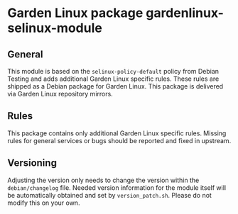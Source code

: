 # Garden Linux package gardenlinux-selinux-module
## General
This module is based on the `selinux-policy-default` policy from Debian Testing and adds additional Garden Linux specific rules. These rules are shipped as a Debian package for Garden Linux. This package is delivered via Garden Linux repository mirrors.

## Rules
This package contains only additional Garden Linux specific rules. Missing rules for general services or bugs should be reported and fixed in upstream.

## Versioning
Adjusting the version only needs to change the version within the `debian/changelog` file. Needed version information for the module itself will be automatically obtained and set by `version_patch.sh`. Please do not modify this on your own.
